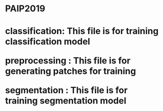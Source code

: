 <h1> PAIP2019 <h1/>


classification: This file is for training classification model

preprocessing : This file is for generating patches for training


segmentation : This file is for training segmentation model

